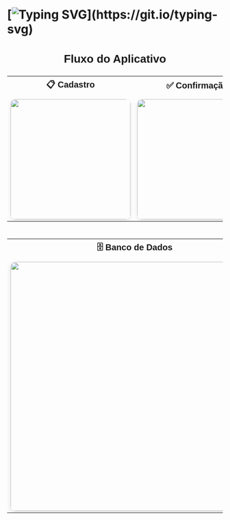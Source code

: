 # [![Typing SVG](https://readme-typing-svg.herokuapp.com/?color=5a2a83&size=35&center=true&vCenter=true&width=1000&lines=Projeto+Android+em+Kotlin;usando+Jetpack+Compose;com+armazenamento+local+em+banco+SQLite.)](https://git.io/typing-svg)


<div align="center" style="font-family:sans-serif;">

  <h2 style="font-size:26px; margin-bottom:24px;">Fluxo do Aplicativo</h2>

  <table>
    <tr>
      <th style="text-align:center; font-size:20px; padding-bottom:12px;">📋 Cadastro</th>
      <th style="text-align:center; font-size:20px; padding-bottom:12px;">✅ Confirmação</th>
    </tr>
    <tr>
      <td>
        <img src="https://github.com/user-attachments/assets/4b6d0b75-fd49-4b1b-aed6-7bcf1b9ea737"
             width="280"
             style="border-radius:12px; box-shadow: 0 4px 10px rgba(0,0,0,0.1);" />
      </td>
      <td>
        <img src="https://github.com/user-attachments/assets/f3b86d80-94e7-4c7a-9b96-eebc4e850198"
             width="280"
             style="border-radius:12px; box-shadow: 0 4px 10px rgba(0,0,0,0.1);" />
      </td>
    </tr>
  </table>

  <table style="margin-top:40px;">
    <tr>
      <th style="text-align:center; font-size:20px; padding-bottom:12px;">🗄️ Banco de Dados</th>
    </tr>
    <tr>
      <td>
        <img src="https://github.com/user-attachments/assets/993d8dd3-cef7-4c76-b472-7a71881a203d"
             width="580"
             style="border-radius:12px; box-shadow: 0 6px 14px rgba(0,0,0,0.12);" />
      </td>
    </tr>
  </table>

</div>
